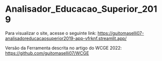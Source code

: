 # Analisador_Educacao_Superior_2019
Para visualizar o site, acesse o seguinte link: https://guitomaselli07-analisadoreducacaosuperior2019-app-vfrknf.streamlit.app/

Versão da Ferramenta descrita no artigo do WCGE 2022: https://github.com/guitomaselli07/WCGE
